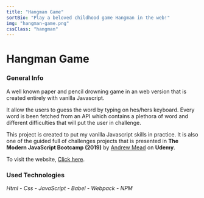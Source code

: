 ```yaml
---
title: "Hangman Game"
sortBio: "Play a beloved childhood game Hangman in the web!"
img: "hangman-game.png"
cssClass: "hangman"
---
```


# Hangman Game

### General Info

A well known paper and pencil drowning game in an web version that is created entirely with vanilla Javascript.

It allow the users to guess the word by typing on hes/hers keyboard.
Every word is been fetched from an API which contains a plethora of word and different difficulties that will put the user in challenge.

This project is created to put my vanilla Javascript skills in practice. It is also one of the guided full of challenges projects that is presented in **The Modern JavaScript Bootcamp (2019)** by [Andrew Mead](https://mead.io/) on **Udemy**.

To visit the website, [Click here](http://hangman-app-vanjs.surge.sh/).

### Used Technologies

_Html - Css - JavaScript - Babel - Webpack - NPM_
